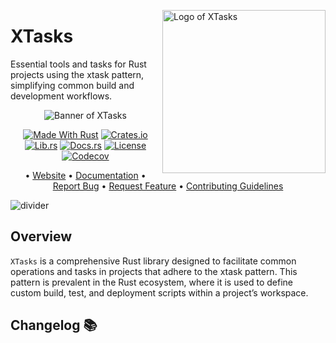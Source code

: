 <!-- markdownlint-disable MD033 MD041 -->

<img
  align="right"
  alt="Logo of XTasks"
  height="261"
  src="https://kura.pro/xtasks/images/logos/xtasks.webp"
  title="Logo of XTasks"
  width="261"
  />

<!-- markdownlint-enable MD033 MD041 -->

# XTasks

Essential tools and tasks for Rust projects using the xtask pattern, simplifying
common build and development workflows.

<!-- markdownlint-disable MD033 MD041 -->
<center>
<!-- markdownlint-enable MD033 MD041 -->

![Banner of XTasks][banner]

[![Made With Rust][made-with-rust-badge]][05] [![Crates.io][crates-badge]][06] [![Lib.rs][libs-badge]][07] [![Docs.rs][docs-badge]][02] [![License][license-badge]][08] [![Codecov][codecov-badge]][09]

• [Website][01] • [Documentation][02] • [Report Bug][03] • [Request Feature][03] • [Contributing Guidelines][04]

<!-- markdownlint-disable MD033 MD041 -->
</center>
<!-- markdownlint-enable MD033 MD041 -->

![divider][divider]

## Overview

`XTasks` is a comprehensive Rust library designed to facilitate common
operations and tasks in projects that adhere to the xtask pattern. This pattern
is prevalent in the Rust ecosystem, where it is used to define custom build,
test, and deployment scripts within a project’s workspace.

[01]: https://xtasks.pro "XTasks Website"
[02]: https://docs.rs/crate/xtasks/ "XTasks Documentation on Docs.rs"
[03]: https://github.com/sebastienrousseau/xtasks/issues "XTasks Issues"
[04]: https://github.com/sebastienrousseau/xtasks/blob/main/CONTRIBUTING.md "XTasks Contributing Guidelines"
[05]: https://www.rust-lang.org/learn/get-started "Rust"
[06]: https://crates.io/crates/xtasks "Crate.io"
[07]: https://lib.rs/crates/xtasks "Lib.rs"
[08]: http://opensource.org/licenses/MIT "MIT license"
[09]: https://codecov.io/github/sebastienrousseau/xtasks?branch=main "XTasks Codecov"

[banner]: https://kura.pro/xtasks/images/titles/title-xtasks.webp "Banner of xtasks"
[codecov-badge]: https://img.shields.io/codecov/c/github/sebastienrousseau/xtasks?style=for-the-badge&token=wAcpid8YEt 'Codecov'
[crates-badge]: https://img.shields.io/crates/v/xtasks.svg?style=for-the-badge 'Crates.io badge'
[divider]: https://kura.pro/common/images/elements/divider.svg "divider"
[docs-badge]: https://img.shields.io/docsrs/xtasks.svg?style=for-the-badge 'Docs.rs badge'
[libs-badge]: https://img.shields.io/badge/lib.rs-v0.0.1-orange.svg?style=for-the-badge 'Lib.rs badge'
[license-badge]: https://img.shields.io/crates/l/xtasks.svg?style=for-the-badge 'License badge'
[made-with-rust-badge]: https://img.shields.io/badge/rust-f04041?style=for-the-badge&labelColor=c0282d&logo=rust 'Made With Rust badge'

## Changelog 📚
